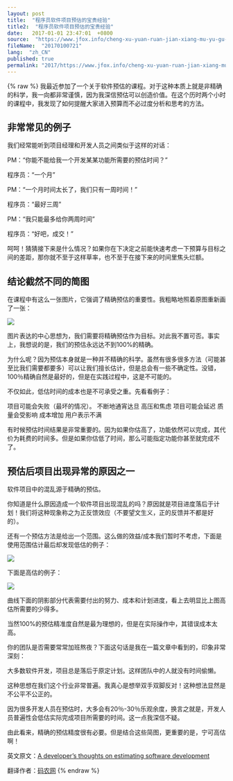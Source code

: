 ```yaml
---
layout: post
title:  "程序员软件项目预估的宝贵经验"
title2:  "程序员软件项目预估的宝贵经验"
date:   2017-01-01 23:47:01  +0800
source:  "https://www.jfox.info/cheng-xu-yuan-ruan-jian-xiang-mu-yu-gu-de-bao-gui-jing-yan.html"
fileName:  "20170100721"
lang:  "zh_CN"
published: true
permalink: "2017/https://www.jfox.info/cheng-xu-yuan-ruan-jian-xiang-mu-yu-gu-de-bao-gui-jing-yan.html"
---
```

{% raw %}
我最近参加了一个关于软件预估的课程。对于这种本质上就是非精确的科学，我一向都非常谨慎，因为我深信预估可以创造价值。在这个历时两个小时的课程中，我发现了如何提醒大家进入预算而不必过度分析和思考的方法。

## 非常常见的例子

我们经常能听到项目经理和开发人员之间类似于这样的对话：

PM：“你能不能给我一个开发某某功能所需要的预估时间？”

程序员：“一个月”

PM：“一个月时间太长了，我们只有一周时间！”

程序员：“最好三周”

PM：“我只能最多给你两周时间”

程序员：“好吧，成交！”

呵呵！猜猜接下来是什么情况？如果你在下决定之前能快速考虑一下预算与目标之间的差距，那你就不至于这样草率，也不至于在接下来的时间里焦头烂额。

## 结论截然不同的简图

在课程中有这么一张图片，它强调了精确预估的重要性。我粗略地照着原图重新画了一张：

![](/wp-content/uploads/2015/03/281a000f4c2303e55aafaeb11945e031.png)

图片表达的中心思想为，我们需要将精确预估作为目标。对此我不置可否。事实上，我想说的是，我们的预估永远达不到100%的精确。

为什么呢？因为预估本身就是一种并不精确的科学。虽然有很多很多方法（可能甚至比我们需要都要多）可以让我们擅长估计，但是总会有一些不确定性。没错，100％精确自然是最好的，但是在实践过程中，这是不可能的。

不仅如此，低估时间的成本也是不可承受之重。先看看例子：

项目可能会失败（最坏的情况）。
不断地通宵达旦
高压和焦虑
项目可能会延迟
质量会受影响
成本增加
用户表示不满

有时候预估时间结果是非常重要的。因为如果你估高了，功能依然可以完成，其代价为耗费的时间多。但是如果你估低了时间，那么可能指定功能你甚至就完成不了。

## 预估后项目出现异常的原因之一

软件项目中的混乱源于精确的预估。

你知道是什么原因造成一个软件项目出现混乱的吗？原因就是项目进度落后于计划！我们将这种现象称之为正反馈效应（不要望文生义，正的反馈并不都是好的）。

还有一个预估方法是给出一个范围。这么做的效益/成本我们暂时不考虑，下面是使用范围估计最后却发现低估的例子：

![](/wp-content/uploads/2015/03/75328ae1cc388ab1495f34cd6b68275d.png)

下面是高估的例子：

![](/wp-content/uploads/2015/03/c5d7c856dff40df1b04839623abafd2a.png)

曲线下面的阴影部分代表需要付出的努力、成本和计划进度，看上去明显比上图高估所需要的少得多。

当然100%的预估精准度自然是最为理想的，但是在实际操作中，其错误成本太高。

你的团队是否需要常常加班熬夜？下面这句话是我在一篇文章中看到的，印象非常深刻：

大多数软件开发，项目总是落后于原定计划。这样团队中的人就没有时间偷懒。

这种思想在我们这个行业非常普遍。我真心是想举双手双脚反对！这种想法显然是不公平不公正的。

因为很多开发人员在预估时，大多会有20％-30％乐观余度，换言之就是，开发人员普遍性会低估实际完成项目所需要的时间。这一点我深信不疑。

由此看来，精确的预估精度很有必要。但是结合这些简图，更重要的是，宁可高估啊！

 

 

 英文原文：[A developer’s thoughts on estimating software development](/url.php?_src=&amp;isencode=1&amp;content=dGltZT0xNDI1ODc2MTQwNTM2JnVybD1odHRwJTNBJTJGJTJGd3d3Lm5ldGluc3RydWN0aW9ucy5jb20lMkZhLWRldmVsb3BlcnMtZ3VpZGUtdG8tZXN0aW1hdGluZy1zb2Z0d2FyZSUyRg==)

翻译作者：[码农网](/url.php?_src=&amp;isencode=1&amp;content=dGltZT0xNDI1ODc2MTQwNTM2JnVybD1odHRwJTNBJTJGJTJGd3d3LmNvZGVjZW8uY29tJTJG)
{% endraw %}
